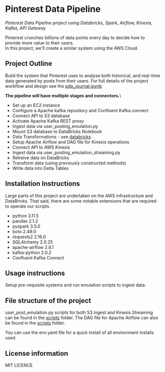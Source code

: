 # Pinterest Data Pipeline
*Pinterest Data Pipeline project using Databricks, Spark, Airflow, Kinesis, Kafka, API Gateway*

Pinterest crunches billions of data points every day to decide how to provide more value to their users.\
In this project, we'll create a similar system using the AWS Cloud.


## Project Outline
Build the system that Pinterest uses to analyse both historical, and real-time data generated by posts from their users.
For full details of the project workflow and design see the [pdp_journal.ipynb](pdp_journal.ipynb)


**The pipeline will have multiple stages and connectors.**\

- Set up an EC2 instance
- Configure a Apache kafka repository and Confluent Kafka connect
- Connect API to S3 database
- Activate Apache Kafka REST proxy
- Ingest data via user_posting_emulation.py
- Mount S3 database to DataBricks Notebook
- Data Transformations - see [databricks](databricks)
- Setup Apache Airflow and DAG file for Kinesis operations
- Connect API to AWS Kinesis
- Ingest data via user_posting_emulation_streaming.py
- Retreive data on DataBricks
- Transform data (using previously constructed methods)
- Write data into Delta Tables


## Installation Instructions
Large parts of this project are undertaken on the AWS infrastructure and DataBricks. That said, there are some notable extensions that are required to operate our scripts.

- python 3.11.5
- pandas 2.1.2
- pyspark 3.5.0
- boto 2.49.0
- requests2 2.16.0
- SQLAlchemy 2.0.25
- apache-airflow 2.8.1
- kafka-python 2.0.2
- Confluent Kafka Connect



## Usage instructions
Setup pre-requisite systems and run emulation scripts to ingest data.



## File structure of the project
user_post_emulation.py scripts for both S3 ingest and Kinesis Streaming can be found in the [scripts](scripts/) folder.
The DAG file for Apache Airflow can also be found in the [scripts](scripts/) folder.

You can use the env.yaml file for a quick install of all environment installs used.



## License information
MIT LICENCE

